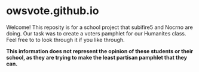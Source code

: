 # owsvote.github.io

Welcome! This reposity is for a school project that subifire5 and Nocrno are doing. Our task was to create a voters pamphlet for our Humanites class. Feel free to to look through it if you like through.

**This information does not represent the opinion of these students or their school, as they are trying to make the least partisan pamphlet that they can.**
